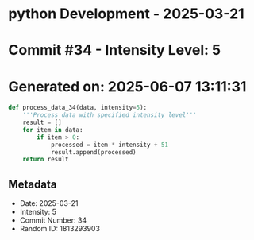 ﻿# python Development - 2025-03-21
# Commit #34 - Intensity Level: 5
# Generated on: 2025-06-07 13:11:31
```python
def process_data_34(data, intensity=5):
    '''Process data with specified intensity level'''
    result = []
    for item in data:
        if item > 0:
            processed = item * intensity + 51
            result.append(processed)
    return result
```
## Metadata
- Date: 2025-03-21
- Intensity: 5
- Commit Number: 34
- Random ID: 1813293903
